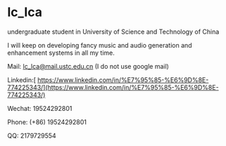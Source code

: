# lc_lca
undergraduate student in University of Science and Technology of China

I will keep on developing fancy music and audio generation and enhancement systems in all my time.

Mail: lc_lca@mail.ustc.edu.cn (I do not use google mail)

Linkedin:[ https://www.linkedin.com/in/%E7%95%85-%E6%9D%8E-774225343/](https://www.linkedin.com/in/%E7%95%85-%E6%9D%8E-774225343/)

Wechat: 19524292801

Phone: (+86) 19524292801

QQ: 2179729554
